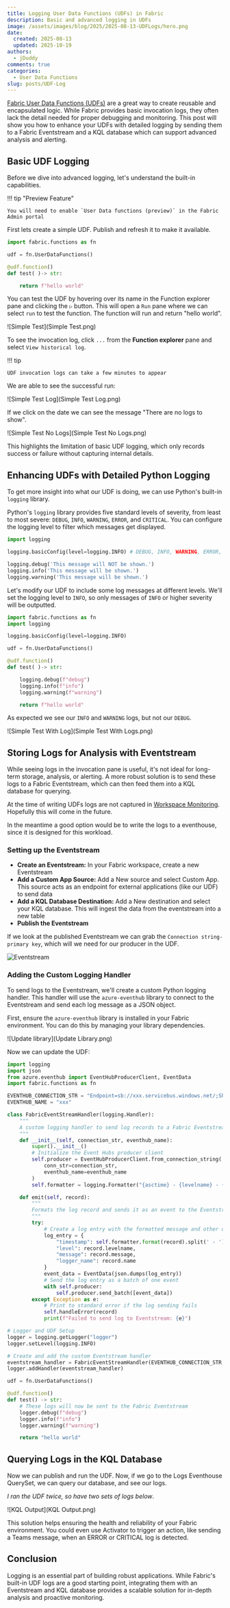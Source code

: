 ```yaml
---
title: Logging User Data Functions (UDFs) in Fabric
description: Basic and advanced logging in UDFs
image: /assets/images/blog/2025/2025-08-13-UDFLogs/hero.png
date:
  created: 2025-08-13
  updated: 2025-10-19
authors:
  - jDuddy
comments: true
categories:
  - User Data Functions
slug: posts/UDF-Log
---
```


[Fabric User Data Functions (UDFs)](https://learn.microsoft.com/en-us/fabric/data-engineering/user-data-functions/user-data-functions-overview) are a great way to create reusable and encapsulated logic. While Fabric provides basic invocation logs, they often lack the detail needed for proper debugging and monitoring. This post will show you how to enhance your UDFs with detailed logging by sending them to a Fabric Eventstream and a KQL database which can support advanced analysis and alerting.

## Basic UDF Logging

Before we dive into advanced logging, let's understand the built-in capabilities.

!!! tip "Preview Feature"
    
    You will need to enable `User Data functions (preview)` in the Fabric Admin portal

First lets create a simple UDF. Publish and refresh it to make it available.

```py
import fabric.functions as fn

udf = fn.UserDataFunctions()

@udf.function()
def test( )-> str:

    return f"hello world"
```

You can test the UDF by hovering over its name in the Function explorer pane and clicking the `▷` button. This will open a `Run` pane where we can select `run` to test the function. The function will run and return "hello world".

![Simple Test](Simple Test.png)

To see the invocation log, click `...` from the **Function explorer** pane and select `View historical log`.

!!! tip

    UDF invocation logs can take a few minutes to appear

We are able to see the successful run:

![Simple Test Log](Simple Test Log.png)

If we click on the date we can see the message "There are no logs to show".

![Simple Test No Logs](Simple Test No Logs.png)

This highlights the limitation of basic UDF logging, which only records success or failure without capturing internal details.

## Enhancing UDFs with Detailed Python Logging

To get more insight into what our UDF is doing, we can use Python's built-in `logging` library.

Python's `logging` library provides five standard levels of severity, from least to most severe: `DEBUG`, `INFO`, `WARNING`, `ERROR`, and `CRITICAL`. You can configure the logging level to filter which messages get displayed.

```py
import logging

logging.basicConfig(level=logging.INFO) # DEBUG, INFO, WARNING, ERROR, CRITICAL

logging.debug('This message will NOT be shown.')
logging.info('This message will be shown.')
logging.warning('This message will be shown.')
```

Let's modify our UDF to include some log messages at different levels. We'll set the logging level to `INFO`, so only messages of `INFO` or higher severity will be outputted.

```py
import fabric.functions as fn
import logging

logging.basicConfig(level=logging.INFO) 

udf = fn.UserDataFunctions()

@udf.function()
def test( )-> str:

    logging.debug(f"debug")
    logging.info(f"info")
    logging.warning(f"warning")

    return f"hello world"
```

As expected we see our `INFO` and `WARNING` logs, but not our `DEBUG`.

![Simple Test With Log](Simple Test With Logs.png)

## Storing Logs for Analysis with Eventstream

While seeing logs in the invocation pane is useful, it's not ideal for long-term storage, analysis, or alerting. A more robust solution is to send these logs to a Fabric Eventstream, which can then feed them into a KQL database for querying.

At the time of writing UDFs logs are not captured in [Workspace Monitoring](https://learn.microsoft.com/en-us/fabric/fundamentals/workspace-monitoring-overview). Hopefully this will come in the future.

In the meantime a good option would be to write the logs to a eventhouse, since it is designed for this workload.

### Setting up the Eventstream

- **Create an Eventstream:** In your Fabric workspace, create a new Eventstream
- **Add a Custom App Source:** Add a New source and select Custom App. This source acts as an endpoint for external applications (like our UDF) to send data
- **Add a KQL Database Destination:** Add a New destination and select your KQL database. This will ingest the data from the eventstream into a new table
- **Publish the Eventstream**

If we look at the published Eventstream we can grab the `Connection string-primary key`, which will we need for our producer in the UDF.

![Eventstream](eventstream.png)

### Adding the Custom Logging Handler

To send logs to the Eventstream, we'll create a custom Python logging handler. This handler will use the `azure-eventhub` library to connect to the Eventstream and send each log message as a JSON object.

First, ensure the `azure-eventhub` library is installed in your Fabric environment. You can do this by managing your library dependencies.

![Update library](Update Library.png)

Now we can update the UDF:

```py
import logging
import json
from azure.eventhub import EventHubProducerClient, EventData
import fabric.functions as fn

EVENTHUB_CONNECTION_STR = "Endpoint=sb://xxx.servicebus.windows.net/;SharedAccessKeyName=key_xxx;SharedAccessKey=xxx;EntityPath=xxx9"
EVENTHUB_NAME = "xxx"

class FabricEventStreamHandler(logging.Handler):
    """
    A custom logging handler to send log records to a Fabric Eventstream.
    """
    def __init__(self, connection_str, eventhub_name):
        super().__init__()
        # Initialize the Event Hubs producer client
        self.producer = EventHubProducerClient.from_connection_string(
            conn_str=connection_str,
            eventhub_name=eventhub_name
        )
        self.formatter = logging.Formatter("{asctime} - {levelname} - {message}", style="{", datefmt="%Y-%m-%d %H:%M")

    def emit(self, record):
        """
        Formats the log record and sends it as an event to the Eventstream.
        """
        try:
            # Create a log entry with the formatted message and other details
            log_entry = {
                "timestamp": self.formatter.format(record).split(' - ')[0],
                "level": record.levelname,
                "message": record.message,
                "logger_name": record.name
            }
            event_data = EventData(json.dumps(log_entry))
            # Send the log entry as a batch of one event
            with self.producer:
                self.producer.send_batch([event_data])
        except Exception as e:
            # Print to standard error if the log sending fails
            self.handleError(record)
            print(f"Failed to send log to Eventstream: {e}")

# Logger and UDF Setup
logger = logging.getLogger("logger")
logger.setLevel(logging.INFO)

# Create and add the custom Eventstream handler
eventstream_handler = FabricEventStreamHandler(EVENTHUB_CONNECTION_STR, EVENTHUB_NAME)
logger.addHandler(eventstream_handler)

udf = fn.UserDataFunctions()

@udf.function()
def test() -> str:
    # These logs will now be sent to the Fabric Eventstream
    logger.debug(f"debug")
    logger.info(f"info")
    logger.warning(f"warning")

    return "hello world"
```

## Querying Logs in the KQL Database

Now we can publish and run the UDF. Now, if we go to the Logs Eventhouse QuerySet, we can query our database, and see our logs. 

*I ran the UDF twice, so have two sets of logs below*.

![KQL Output](KQL Output.png)

This solution helps ensuring the health and reliability of your Fabric environment. You could even use Activator to trigger an action, like sending a Teams message, when an ERROR or CRITICAL log is detected.

## Conclusion

Logging is an essential part of building robust applications. While Fabric's built-in UDF logs are a good starting point, integrating them with an Eventstream and KQL database provides a scalable solution for in-depth analysis and proactive monitoring.